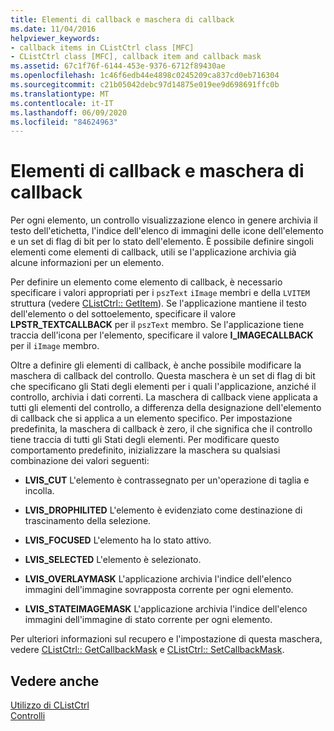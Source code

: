 ```yaml
---
title: Elementi di callback e maschera di callback
ms.date: 11/04/2016
helpviewer_keywords:
- callback items in CListCtrl class [MFC]
- CListCtrl class [MFC], callback item and callback mask
ms.assetid: 67c1f76f-6144-453e-9376-6712f89430ae
ms.openlocfilehash: 1c46f6edb44e4898c0245209ca837cd0eb716304
ms.sourcegitcommit: c21b05042debc97d14875e019ee9d698691ffc0b
ms.translationtype: MT
ms.contentlocale: it-IT
ms.lasthandoff: 06/09/2020
ms.locfileid: "84624963"
---
```

# <a name="callback-items-and-the-callback-mask"></a>Elementi di callback e maschera di callback

Per ogni elemento, un controllo visualizzazione elenco in genere archivia il testo dell'etichetta, l'indice dell'elenco di immagini delle icone dell'elemento e un set di flag di bit per lo stato dell'elemento. È possibile definire singoli elementi come elementi di callback, utili se l'applicazione archivia già alcune informazioni per un elemento.

Per definire un elemento come elemento di callback, è necessario specificare i valori appropriati per i `pszText` `iImage` membri e della `LVITEM` struttura (vedere [CListCtrl:: GetItem](reference/clistctrl-class.md#getitem)). Se l'applicazione mantiene il testo dell'elemento o del sottoelemento, specificare il valore **LPSTR_TEXTCALLBACK** per il `pszText` membro. Se l'applicazione tiene traccia dell'icona per l'elemento, specificare il valore **I_IMAGECALLBACK** per il `iImage` membro.

Oltre a definire gli elementi di callback, è anche possibile modificare la maschera di callback del controllo. Questa maschera è un set di flag di bit che specificano gli Stati degli elementi per i quali l'applicazione, anziché il controllo, archivia i dati correnti. La maschera di callback viene applicata a tutti gli elementi del controllo, a differenza della designazione dell'elemento di callback che si applica a un elemento specifico. Per impostazione predefinita, la maschera di callback è zero, il che significa che il controllo tiene traccia di tutti gli Stati degli elementi. Per modificare questo comportamento predefinito, inizializzare la maschera su qualsiasi combinazione dei valori seguenti:

- **LVIS_CUT** L'elemento è contrassegnato per un'operazione di taglia e incolla.

- **LVIS_DROPHILITED** L'elemento è evidenziato come destinazione di trascinamento della selezione.

- **LVIS_FOCUSED** L'elemento ha lo stato attivo.

- **LVIS_SELECTED** L'elemento è selezionato.

- **LVIS_OVERLAYMASK** L'applicazione archivia l'indice dell'elenco immagini dell'immagine sovrapposta corrente per ogni elemento.

- **LVIS_STATEIMAGEMASK** L'applicazione archivia l'indice dell'elenco immagini dell'immagine di stato corrente per ogni elemento.

Per ulteriori informazioni sul recupero e l'impostazione di questa maschera, vedere [CListCtrl:: GetCallbackMask](reference/clistctrl-class.md#getcallbackmask) e [CListCtrl:: SetCallbackMask](reference/clistctrl-class.md#setcallbackmask).

## <a name="see-also"></a>Vedere anche

[Utilizzo di CListCtrl](using-clistctrl.md)<br/>
[Controlli](controls-mfc.md)
